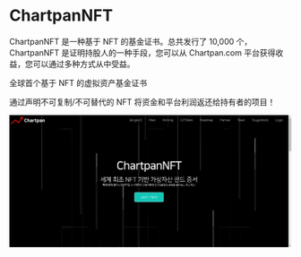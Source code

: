 # ChartpanNFT

ChartpanNFT 是一种基于 NFT 的基金证书。总共发行了 10,000 个，ChartpanNFT 是证明持股人的一种手段，您可以从 Chartpan.com 平台获得收益，您可以通过多种方式从中受益。

全球首个基于 NFT 的虚拟资产基金证书

通过声明不可复制/不可替代的 NFT 将资金和平台利润返还给持有者的项目！

![nft](61233232.png)
